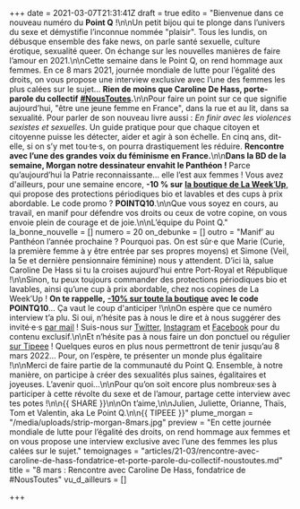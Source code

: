 +++
date = 2021-03-07T21:31:41Z
draft = true
edito = "Bienvenue dans ce nouveau numéro du **Point Q** !\n\nUn petit bijou qui te plonge dans l’univers du sexe et démystifie l’inconnue nommée \"plaisir\". Tous les lundis, on débusque ensemble des fake news, on parle santé sexuelle, culture érotique, sexualité queer. On échange sur les nouvelles manières de faire l’amour en 2021.\n\nCette semaine dans le Point Q, on rend hommage aux femmes. En ce 8 mars 2021, journée mondiale de lutte pour l’égalité des droits, on vous propose une interview exclusive avec l’une des femmes les plus calées sur le sujet... **Rien de moins que Caroline De Hass, porte-parole du collectif** [**#NousToutes**](https://www.noustoutes.org)**.**\n\nPour faire un point sur ce que signifie aujourd’hui, \"être une jeune femme en France\", dans la rue et au lit, dans sa sexualité. Pour parler de son nouveau livre aussi : _En finir avec les violences sexistes et sexuelles_. Un guide pratique pour que chaque citoyen et citoyenne puisse les détecter, aider et agir à son échelle. En cinq ans, dit-elle, si on s’y met tou·te·s, on pourra drastiquement les réduire. **Rencontre avec l’une des grandes voix du féminisme en France.**\n\n**Dans la BD de la semaine, Morgan notre dessinateur envahit le Panthéon !** Parce qu’aujourd’hui la Patrie reconnaissante… elle l’est aux femmes ! Vous avez d'ailleurs, pour une semaine encore, **-10 % sur** [**la boutique de La Week**’**Up**](), qui propose des protections périodiques bio et lavables et des cups à prix abordable. Le code promo ? **POINTQ10**.\n\nQue vous soyez en cours, au travail, en manif pour défendre vos droits ou ceux de votre copine, on vous envoie plein de courage et de joie.\n\nL’équipe du Point Q."
la_bonne_nouvelle = []
numero = 20
on_debunke = []
outro = "Manif’ au Panthéon l’année prochaine ? Pourquoi pas. On est sûr·e que Marie (Curie, la première femme à y être entrée par ses propres moyens) et Simone (Veil, la 5e et dernière pensionnaire féminine) nous y attendent. D’ici là, salue Caroline De Hass si tu la croises aujourd'hui entre Port-Royal et République !\n\nSinon, tu peux toujours commander des protections périodiques bio et lavables, ainsi qu’une cup à prix abordable, chez nos copines de La Week’Up ! **On te rappelle,** [**-10% sur toute la boutique**](https://laweekup.com/shop/) **avec le code POINTQ10**... Ça vaut le coup d'anticiper !\n\nOn espère que ce numéro interview t’a plu. Si oui, n’hésite pas à nous le dire et à nous suggérer des invité·e·s [par mail](mailto:contact@lepointq.com) ! Suis-nous sur [Twitter](https://twitter.com/LePointQ), [Instagram](instagram.com/lepoint.q) et [Facebook](https://www.facebook.com/lepointq.news) pour du contenu exclusif.\n\nEt n’hésite pas à nous faire un don ponctuel ou régulier [sur Tipeee](https://fr.tipeee.com/le-point-q) ! Quelques euros en plus nous permettront de tenir jusqu’au 8 mars 2022... Pour, on l’espère, te présenter un monde plus égalitaire !\n\nMerci de faire partie de la communauté du Point Q. Ensemble, à notre manière, on participe à créer des sexualités plus saines, égalitaires et joyeuses. L’avenir quoi...\n\nPour qu’on soit encore plus nombreux·ses à participer à cette révolte du sexe et de l’amour, partage cette interview avec tes potes !\n\n{{ SHARE }}\n\nOn t’aime,\n\nJulien, Juliette, Orianne, Thaïs, Tom et Valentin, aka Le Point Q.\n\n{{ TIPEEE }}"
plume_morgan = "/media/uploads/strip-morgan-8mars.jpg"
preview = "En cette journée mondiale de lutte pour l’égalité des droits, on rend hommage aux femmes et on vous propose une interview exclusive avec l’une des femmes les plus calées sur le sujet."
temoignages = "articles/21-03/rencontre-avec-caroline-de-hass-fondatrice-et-porte-parole-du-collectif-noustoutes.md"
title = "8 mars : Rencontre avec Caroline De Hass, fondatrice de #NousToutes"
vu_d_ailleurs = []

+++
